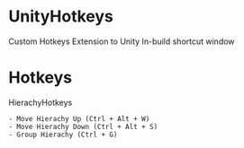 # UnityHotkeys
Custom Hotkeys Extension to Unity In-build shortcut window

# Hotkeys
HierachyHotkeys
```
- Move Hierachy Up (Ctrl + Alt + W)
- Move Hierachy Down (Ctrl + Alt + S)
- Group Hierachy (Ctrl + G)
```
